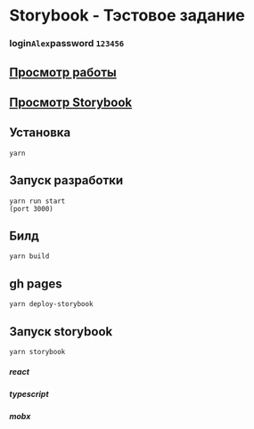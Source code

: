 # Storybook - Тэстовое задание

### login`Alex`password `123456`

## [Просмотр работы](https://storybook-n4c1o1mjn-storytest.vercel.app/)
## [Просмотр Storybook](https://igorpichnenko.github.io/storybook/?path=/story/linkprops--auth)

## Установка

```
yarn
```

## Запуск разработки

```
yarn run start
(port 3000)
```

## Билд

```
yarn build
```

## gh pages

```
yarn deploy-storybook
```

## Запуск storybook

```
yarn storybook
```

##### react

##### typescript

##### mobx
